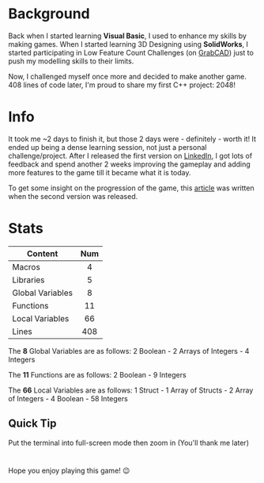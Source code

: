 # Background
Back when I started learning **Visual Basic**, I used to enhance my skills by making games. When I started learning 3D Designing using **SolidWorks**, I started participating in Low Feature Count Challenges (on [GrabCAD](https://grabcad.com/groups/cad-puzzles-riddles)) just to push my modelling skills to their limits.

Now, I challenged myself once more and decided to make another game. 408 lines of code later, I'm proud to share my first C++ project: 2048!

# Info
It took me ~2 days to finish it, but those 2 days were - definitely - worth it! It ended up being a dense learning session, not just a personal challenge/project.
After I released the first version on [LinkedIn](https://www.linkedin.com/in/yahyatkofficial/), I got lots of feedback and spend another 2 weeks improving the gameplay and adding more features to the game till it became what it is today.

To get some insight on the progression of the game, this [article](https://www.linkedin.com/pulse/follow-up-2048-my-first-c-game-yahya-t-khedr/) was written when the second version was released.

# Stats
Content           | Num
----------------- | :-:
Macros            | 4
Libraries         | 5
Global Variables  | 8
Functions         | 11
Local Variables   | 66
Lines             | 408

The **8** Global Variables are as follows: 2 Boolean - 2 Arrays of Integers - 4 Integers

The **11** Functions are as follows: 2 Boolean - 9 Integers

The **66** Local Variables are as follows:
1 Struct - 
1 Array of Structs - 
2 Array of Integers - 
4 Boolean - 
58 Integers

## Quick Tip
Put the terminal into full-screen mode then zoom in (You'll thank me later)

# 
Hope you enjoy playing this game! :wink:

